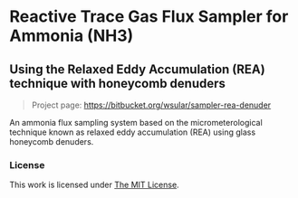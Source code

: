 Reactive Trace Gas Flux Sampler for Ammonia (NH3)
=================================================

Using the Relaxed Eddy Accumulation (REA) technique with honeycomb denuders
---------------------------------------------------------------------------

> Project page: <https://bitbucket.org/wsular/sampler-rea-denuder>

An ammonia flux sampling system based on the micrometerological technique
known as relaxed eddy accumulation (REA) using glass honeycomb denuders. 

### License

This work is licensed under [The MIT License](http://opensource.org/licenses/mit-license.html).

